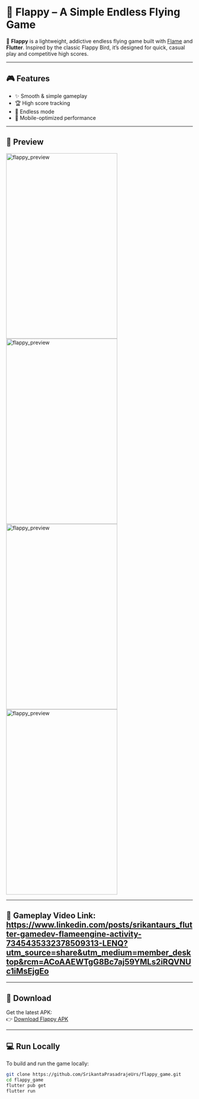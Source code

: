 # 🐤 Flappy – A Simple Endless Flying Game

🚀 **Flappy** is a lightweight, addictive endless flying game built with [Flame](https://flame-engine.org/) and **Flutter**. Inspired by the classic Flappy Bird, it’s designed for quick, casual play and competitive high scores.

---

## 🎮 Features

- ✨ Smooth & simple gameplay  
- 🏆 High score tracking  
- 🔁 Endless mode  
- 📱 Mobile-optimized performance

---

## 📸 Preview

<img src="https://github.com/user-attachments/assets/869f82d3-1d75-41ef-ad41-72e4c13ddc36" alt="flappy_preview" width="300" height="500" />
<img src="https://github.com/user-attachments/assets/ac864798-b513-494e-9b40-e4f7c59934ae" alt="flappy_preview" width="300" height="500" />
<img src="https://github.com/user-attachments/assets/e2fd6e35-386e-4aee-ba24-9378e033aab4" alt="flappy_preview" width="300" height="500" />
<img src="https://github.com/user-attachments/assets/447dcc55-1688-4957-89ad-7e0504ef94a0" alt="flappy_preview" width="300" height="500" />

---
## 🎥 Gameplay Video Link: https://www.linkedin.com/posts/srikantaurs_flutter-gamedev-flameengine-activity-7345435332378509313-LENQ?utm_source=share&utm_medium=member_desktop&rcm=ACoAAEWTgG8Bc7aj59YMLs2iRQVNUc1iMsEjgEo
---

## 📲 Download

Get the latest APK:  
👉 [Download Flappy APK](https://drive.google.com/file/d/1BQoe2esI4iSUd86oz4ZTfnNSg-bIIE67/view?usp=drive_link)

---

## 💻 Run Locally

To build and run the game locally:

```bash
git clone https://github.com/SrikantaPrasadrajeUrs/flappy_game.git
cd flappy_game
flutter pub get
flutter run
